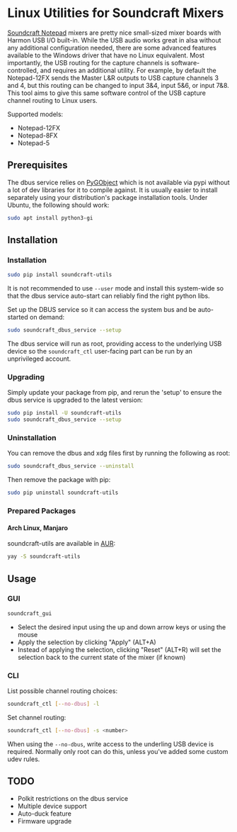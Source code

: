 Linux Utilities for Soundcraft Mixers
=====================================

[Soundcraft Notepad](https://www.soundcraft.com/en/product_families/notepad-series)
mixers are pretty nice small-sized mixer boards with Harmon USB I/O built-in.
While the USB audio works great in alsa without any additional configuration
needed, there are some advanced features available to the Windows driver that
have no Linux equivalent.  Most importantly, the USB routing for the capture
channels is software-controlled, and requires an additional utility.  For
example, by default the Notepad-12FX sends the Master L&R outputs to USB
capture channels 3 and 4, but this routing can be changed to input 3&4, input
5&6, or input 7&8.  This tool aims to give this same software control of the
USB capture channel routing to Linux users.

Supported models:
- Notepad-12FX
- Notepad-8FX
- Notepad-5

Prerequisites
-------------

The dbus service relies on [PyGObject](https://pygobject.readthedocs.io/en/latest/index.html)
which is not available via pypi without a lot of dev libraries for
it to compile against.  It is usually easier to install separately
using your distribution's package installation tools.  Under Ubuntu,
the following should work:

```bash
sudo apt install python3-gi
```

Installation
------------

### Installation

```bash
sudo pip install soundcraft-utils
```

It is not recommended to use `--user` mode and install this
system-wide so that the dbus service auto-start can reliably find the
right python libs.

Set up the DBUS service so it can access the system bus and be
auto-started on demand:

```bash
sudo soundcraft_dbus_service --setup
```

The dbus service will run as root, providing access to the underlying
USB device so the `soundcraft_ctl` user-facing part can be run by an
unprivileged account.

### Upgrading

Simply update your package from pip, and rerun the 'setup' to ensure the dbus
service is upgraded to the latest version:

```bash
sudo pip install -U soundcraft-utils
sudo soundcraft_dbus_service --setup
```


### Uninstallation

You can remove the dbus and xdg files first by running the following as root:

```bash
sudo soundcraft_dbus_service --uninstall
```

Then remove the package with pip:

```bash
sudo pip uninstall soundcraft-utils
```

### Prepared Packages

#### Arch Linux, Manjaro
soundcraft-utils are available in [AUR](https://aur.archlinux.org/packages/soundcraft-utils/): 

```bash
yay -S soundcraft-utils
```


Usage
-----

### GUI

```bash
soundcraft_gui
```

- Select the desired input using the up and down arrow keys or using the mouse
- Apply the selection by clicking "Apply" (ALT+A)
- Instead of applying the selection, clicking "Reset" (ALT+R) will set the
  selection back to the current state of the mixer (if known)

### CLI

List possible channel routing choices:

```bash
soundcraft_ctl [--no-dbus] -l
```

Set channel routing:

```bash
soundcraft_ctl [--no-dbus] -s <number>
```

When using the `--no-dbus`, write access to the underling USB device is
required. Normally only root can do this, unless you've added some custom
udev rules.

TODO
----

- Polkit restrictions on the dbus service
- Multiple device support
- Auto-duck feature
- Firmware upgrade
